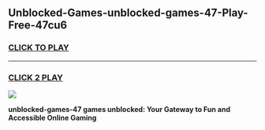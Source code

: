 
## Unblocked-Games-unblocked-games-47-Play-Free-47cu6
<h3>
<a href="https://premium76.site?title=unblocked-games-47&ref=21A">CLICK TO PLAY</a></h3>
<hr>

<h3>
<a href="https://premium76.site?title=unblocked-games-47&ref=21A">CLICK 2 PLAY</a>
  
</h3>

<a href="https://premium76.site?title=unblocked-games-47&ref=21A"><img src="https://clearcache.store/games.png"></a>


**unblocked-games-47 games unblocked: Your Gateway to Fun and Accessible Online Gaming**
